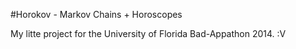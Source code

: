 #Horokov - Markov Chains + Horoscopes

My litte project for the University of Florida Bad-Appathon 2014. :V